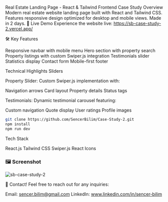 Real Estate Landing Page - React & Tailwind Frontend Case Study
Overview
Modern real estate website landing page built with React and Tailwind CSS. Features responsive design optimized for desktop and mobile views. Made in 2 days.
🚀 Live Demo Experience the website live: https://sb-case-study-2.vercel.app/

🛠️ Key Features

Responsive navbar with mobile menu
Hero section with property search
Property listings with custom Swiper.js integration
Testimonials slider
Statistics display
Contact form
Mobile-first footer

Technical Highlights
Sliders

Property Slider: Custom Swiper.js implementation with:

Navigation arrows
Card layout
Property details
Status tags


Testimonials: Dynamic testimonial carousel featuring:

Custom navigation
Quote display
User ratings
Profile images

```bash
git clone https://github.com/SencerBilim/Case-Study-2.git
npm install
npm run dev
```

Tech Stack

React.js
Tailwind CSS
Swiper.js
React Icons


### 🖼️ Screenshot  
![sb-case-study-2](https://github.com/user-attachments/assets/d94d7cb7-5732-4fd6-96fb-078ef0766843)

📧 Contact!
Feel free to reach out for any inquiries:

Email: sencer.bilim@gmail.com
LinkedIn: www.linkedin.com/in/sencer-bilim
